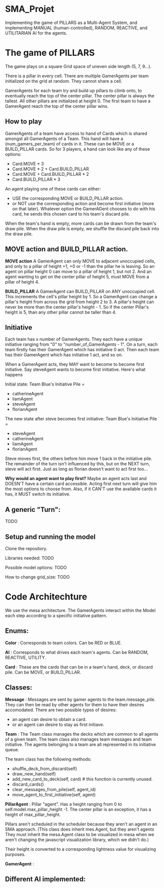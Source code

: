 # SMA_Projet

Implementing the game of PILLARS as a Multi-Agent System, and implementing MANUAL (human-controlled), RANDOM, REACTIVE, and UTILITARIAN AI for the agents.

# The game of PILLARS

The game plays on a square Grid space of uneven side length (5, 7, 9...).

There is a pillar in every cell. 
There are multiple GamerAgents per team initialized on the grid at random. They cannot share a cell.

GamerAgents for each team try and build up pillars to climb onto, to eventually reach the top of the center pillar.
The center pillar is always the tallest. All other pillars are initialized at height 0.
The first team to have a GamerAgent reach the top of the center pillar wins.

## How to play

GamerAgents of a team have access to hand of Cards which is shared amongst all GamerAgents of a Team.
This hand will have a (num_gamers_per_team) of cards in it. These can be MOVE or a BUILD_PILLAR cards.
So for 3 players, a hand can look like any of these options:
- Card.MOVE * 3
- Card.MOVE * 2 + Card.BUILD_PILLAR
- Card.MOVE + Card.BUILD_PILLAR * 2
- Card.BUILD_PILLAR * 3

An agent playing one of these cards can either:
- USE the corresponding MOVE or BUILD_PILLAR action.
- or NOT use the corresponding action and become first initiative (more on that later).
Whatever option the GamerAGent chooses to do with his card, he sends this chosen card to his team's discard pile.

When the team's hand is empty, more cards can be drawn from the team's draw pile.
When the draw pile is empty, we shuffle the discard pile back into the draw pile.

## MOVE action and BUILD_PILLAR action.

**MOVE action**
A GamerAgent can only MOVE to adjacent unoccupied cells, and only to a pillar of height +1, +0 or -1 than the pillar he is leaving.
So an agent on pillar height 0 can move to a pillar of height 1, but not 2.
And an agent wanting to get on the center pillar of height 5, must MOVE from a pillar of height 4.

**BUILD_PILLAR**
A GamerAgent can BUILD_PILLAR on ANY unoccupied cell. This increments the cell's pillar height by 1.
So a GamerAgent can change a pillar's height from across the grid from height 2 to 3.
A pillar's height can never be more than the center pillar's height - 1.
So if the center Pillar's height is 5, than any other pillar cannot be taller than 4.

## Initiative

Each team has x number of GamerAgents. They each have a unique initiative ranging from "0" to "number_of_GamerAgents - 1".
On a turn, each team firstly has their GamerAgent which has initiative 0 act.
Then each team has their GamerAgent which has initiative 1 act, and so on.

When a GamerAgent acts, they MAY want to become to become first initiative.
Say steveAgent wants to become first initiative. Here's what happens

Initial state:
Team Blue's Initiative Pile =
- catherineAgent
- liamAgent
- steveAgent
- florianAgent

The new state after steve becomes first initiative:
Team Blue's Initiative Pile =
- steveAgent
- catherineAgent
- liamAgent
- florianAgent

Steve moves first, the others before him move 1 back in the initiative pile.
The remainder of the turn isn't influenced by this, but on the NEXT turn, steve will act first.
Just as long as florian doesn't want to act first too...

**Why would an agent want to play first?** Maybe an agent acts last and DOESN'T have a certain card accessible.
Acting first next turn will give him the most options to choose from. Also, if it CAN'T use the available cards it has, it MUST switch its initiative.

## A generic "Turn":

TODO

## Setup and running the model

Clone the repository.

Libraries needed: TODO

Possible model options: TODO

How to change grid_size: TODO

# Code Architechture

We use the mesa architecture. The GamerAgents interact within the Model each step according to a specific initiative pattern.

## Enums:

**Color** : Corresponds to team colors. Can be RED or BLUE.

**AI** : Corresponds to what drives each team's agents. Can be RANDOM, REACTIVE, UTILITY.

**Card** : These are the cards that can be in a team's hand, deck, or discard pile. Can be MOVE, or BUILD_PILLAR.

## Classes:

**Message** :
Messages are sent by gamer agents to the team.message_pile.
They can then be read by other agents for them to have their desires accomodated.
There are two possible types of desires:
- an agent can desire to obtain a card.
- or an agent can desire to stay as first initiave.

**Team** :
The Team class manages the decks which are common to all agents of a given team.
The team class also manages team messages and team initiative.
The agents belonging to a team are all represented in its initiative queue.
    
The team class has the following methods:
- shuffle_deck_from_discard(self)
- draw_new_hand(self)
- add_new_card_to_deck(self, card) # this function is currently unused.
- discard_cards()
- clear_messages_from_pile(self, agent_id)
- move_agent_to_first_initiative(self, agent)

**PillarAgent** :
Pillar "agent".
Has a height ranging from 0 to self.model.max_pillar_height -1.
The center pillar is an exception, it has a height of max_pillar_height.

Pillars aren't scheduled in the scheduler because they aren't an agent in an SMA approach.
(This class does inherit mes.Agent, but they aren't agents They must inherit the mesa.Agent class to be visualized in mesa when we aren't changing the javascript visualization library, which we didn't do.)

Their height is converted to a corresponding lightness value for visualizing purposes.

**GamerAgent** :

## Different AI implemented:
